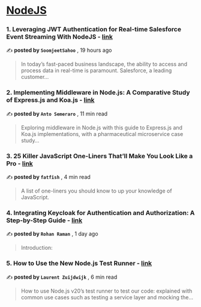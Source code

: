 
<h1><a href=https://medium.com/tag/nodejs/recommended target="_blank" rel="noopener noreferrer">NodeJS</a></h1>
<h3>1. Leveraging JWT Authentication for Real-time Salesforce Event Streaming With NodeJS - <a href=https://medium.com/@soomjeetsahoo/leveraging-jwt-authentication-for-real-time-salesforce-event-streaming-with-nodejs-503e8c04c141?source=tag_recommended_feed---------0-84----------nodejs----------ed370c84_9689_4e5a_91fb_55077da4fa8c------- target="_blank" rel="noopener noreferrer">link</a></h3>

✍️ **posted by `SoomjeetSahoo`** <date> , 19 hours ago</date>

<blockquote>In today’s fast-paced business landscape, the ability to access and process data in real-time is paramount. Salesforce, a leading customer…</blockquote>

<h3>2. Implementing Middleware in Node.js: A Comparative Study of Express.js and Koa.js - <a href=https://medium.com/bitsrc/implementing-middleware-in-node-js-a-comparative-study-of-express-js-and-koa-js-a93f2ebd867c?source=tag_recommended_feed---------1-107----------nodejs----------ed370c84_9689_4e5a_91fb_55077da4fa8c------- target="_blank" rel="noopener noreferrer">link</a></h3>

✍️ **posted by `Anto Semeraro`** <date> , 11 min read</date>

<blockquote>Exploring middleware in Node.js with this guide to Express.js and Koa.js implementations, with a pharmaceutical microservice case study…</blockquote>

<h3>3. 25 Killer JavaScript One-Liners That’ll Make You Look Like a Pro - <a href=https://medium.com/javascript-in-plain-english/25-killer-javascript-one-liners-thatll-make-you-look-like-a-pro-d43f08529404?source=tag_recommended_feed---------2-85----------nodejs----------ed370c84_9689_4e5a_91fb_55077da4fa8c------- target="_blank" rel="noopener noreferrer">link</a></h3>

✍️ **posted by `fatfish`** <date> , 4 min read</date>

<blockquote>A list of one-liners you should know to up your knowledge of JavaScript.</blockquote>

<h3>4. Integrating Keycloak for Authentication and Authorization: A Step-by-Step Guide - <a href=https://medium.com/@rohanraman6/integrating-keycloak-for-authentication-and-authorization-a-step-by-step-guide-72bd382a2bd1?source=tag_recommended_feed---------3-84----------nodejs----------ed370c84_9689_4e5a_91fb_55077da4fa8c------- target="_blank" rel="noopener noreferrer">link</a></h3>

✍️ **posted by `Rohan Raman`** <date> , 1 day ago</date>

<blockquote>Introduction:</blockquote>

<h3>5. How to Use the New Node.js Test Runner - <a href=https://medium.com/bitsrc/how-to-use-the-new-node-js-test-runner-3a347289732?source=tag_recommended_feed---------4-107----------nodejs----------ed370c84_9689_4e5a_91fb_55077da4fa8c------- target="_blank" rel="noopener noreferrer">link</a></h3>

✍️ **posted by `Laurent Zuijdwijk`** <date> , 6 min read</date>

<blockquote>How to use Node.js v20’s test runner to test our code: explained with common use cases such as testing a service layer and mocking the…</blockquote>

